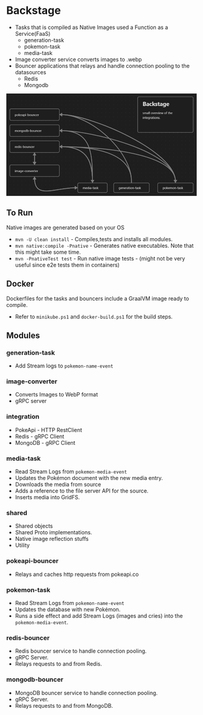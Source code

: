 # Backstage

- Tasks that is compiled as Native Images used a Function as a Service(FaaS)
    - generation-task
    - pokemon-task
    - media-task
- Image converter service converts images to .webp
- Bouncer applications that relays and handle connection pooling to the datasources
    - Redis
    - Mongodb

![backstage](backstage.png)

## To Run

Native images are generated based on your OS

- `mvn -U clean install` - Compiles,tests and installs all modules.
- `mvn native:compile -Pnative` - Generates native executables. Note that this might take some time.
- `mvn -PnativeTest test` - Run native image tests - (might not be very useful since e2e tests them in containers)

## Docker

Dockerfiles for the tasks and bouncers include a GraalVM image ready to compile.

- Refer to `minikube.ps1` and `docker-build.ps1` for the build steps.

## Modules

### generation-task

- Add Stream logs to `pokemon-name-event`

### image-converter

- Converts Images to WebP format
- gRPC server

### integration

- PokeApi - HTTP RestClient
- Redis - gRPC Client
- MongoDB - gRPC Client

### media-task

- Read Stream Logs from `pokemon-media-event`
- Updates the Pokémon document with the new media entry.
- Downloads the media from source
- Adds a reference to the file server API for the source.
- Inserts media into GridFS.

### shared

- Shared objects
- Shared Proto implementations.
- Native image reflection stuffs
- Utility

### pokeapi-bouncer

- Relays and caches http requests from pokeapi.co

### pokemon-task

- Read Stream Logs from `pokemon-name-event`
- Updates the database with new Pokémon.
- Runs a side effect and add Stream Logs (images and cries) into the `pokemon-media-event`.

### redis-bouncer

- Redis bouncer service to handle connection pooling.
- gRPC Server.
- Relays requests to and from Redis.

### mongodb-bouncer

- MongoDB bouncer service to handle connection pooling.
- gRPC Server.
- Relays requests to and from MongoDB.

